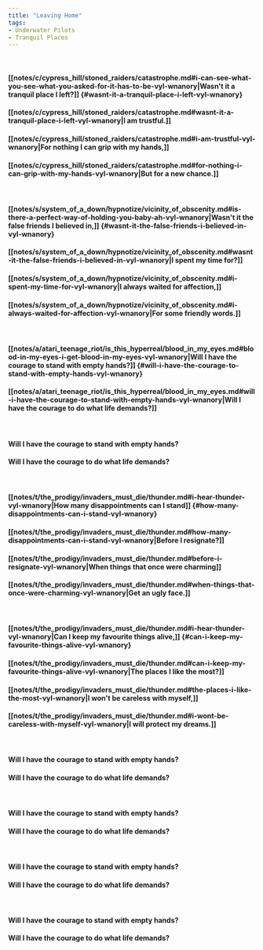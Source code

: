 ```yaml
---
title: "Leaving Home"
tags:
- Underwater Pilots
- Tranquil Places
---
```

&nbsp;
#### [[notes/c/cypress_hill/stoned_raiders/catastrophe.md#i-can-see-what-you-see-what-you-asked-for-it-has-to-be-vyl-wnanory|Wasn't it a tranquil place I left?]] {#wasnt-it-a-tranquil-place-i-left-vyl-wnanory}
#### [[notes/c/cypress_hill/stoned_raiders/catastrophe.md#wasnt-it-a-tranquil-place-i-left-vyl-wnanory|I am trustful.]]
#### [[notes/c/cypress_hill/stoned_raiders/catastrophe.md#i-am-trustful-vyl-wnanory|For nothing I can grip with my hands,]]
#### [[notes/c/cypress_hill/stoned_raiders/catastrophe.md#for-nothing-i-can-grip-with-my-hands-vyl-wnanory|But for a new chance.]]
&nbsp;
#### [[notes/s/system_of_a_down/hypnotize/vicinity_of_obscenity.md#is-there-a-perfect-way-of-holding-you-baby-ah-vyl-wnanory|Wasn't it the false friends I believed in,]] {#wasnt-it-the-false-friends-i-believed-in-vyl-wnanory}
#### [[notes/s/system_of_a_down/hypnotize/vicinity_of_obscenity.md#wasnt-it-the-false-friends-i-believed-in-vyl-wnanory|I spent my time for?]]
#### [[notes/s/system_of_a_down/hypnotize/vicinity_of_obscenity.md#i-spent-my-time-for-vyl-wnanory|I always waited for affection,]]
#### [[notes/s/system_of_a_down/hypnotize/vicinity_of_obscenity.md#i-always-waited-for-affection-vyl-wnanory|For some friendly words.]]
&nbsp;
#### [[notes/a/atari_teenage_riot/is_this_hyperreal/blood_in_my_eyes.md#blood-in-my-eyes-i-get-blood-in-my-eyes-vyl-wnanory|Will I have the courage to stand with empty hands?]] {#will-i-have-the-courage-to-stand-with-empty-hands-vyl-wnanory}
#### [[notes/a/atari_teenage_riot/is_this_hyperreal/blood_in_my_eyes.md#will-i-have-the-courage-to-stand-with-empty-hands-vyl-wnanory|Will I have the courage to do what life demands?]]
&nbsp;
#### Will I have the courage to stand with empty hands?
#### Will I have the courage to do what life demands?
&nbsp;
#### [[notes/t/the_prodigy/invaders_must_die/thunder.md#i-hear-thunder-vyl-wnanory|How many disappointments can I stand]] {#how-many-disappointments-can-i-stand-vyl-wnanory}
#### [[notes/t/the_prodigy/invaders_must_die/thunder.md#how-many-disappointments-can-i-stand-vyl-wnanory|Before I resignate?]]
#### [[notes/t/the_prodigy/invaders_must_die/thunder.md#before-i-resignate-vyl-wnanory|When things that once were charming]]
#### [[notes/t/the_prodigy/invaders_must_die/thunder.md#when-things-that-once-were-charming-vyl-wnanory|Get an ugly face.]]
&nbsp;
#### [[notes/t/the_prodigy/invaders_must_die/thunder.md#i-hear-thunder-vyl-wnanory|Can I keep my favourite things alive,]] {#can-i-keep-my-favourite-things-alive-vyl-wnanory}
#### [[notes/t/the_prodigy/invaders_must_die/thunder.md#can-i-keep-my-favourite-things-alive-vyl-wnanory|The places I like the most?]]
#### [[notes/t/the_prodigy/invaders_must_die/thunder.md#the-places-i-like-the-most-vyl-wnanory|I won't be careless with myself,]]
#### [[notes/t/the_prodigy/invaders_must_die/thunder.md#i-wont-be-careless-with-myself-vyl-wnanory|I will protect my dreams.]]
&nbsp;
#### Will I have the courage to stand with empty hands?
#### Will I have the courage to do what life demands?
&nbsp;
#### Will I have the courage to stand with empty hands?
#### Will I have the courage to do what life demands?
&nbsp;
#### Will I have the courage to stand with empty hands?
#### Will I have the courage to do what life demands?
&nbsp;
#### Will I have the courage to stand with empty hands?
#### Will I have the courage to do what life demands?

